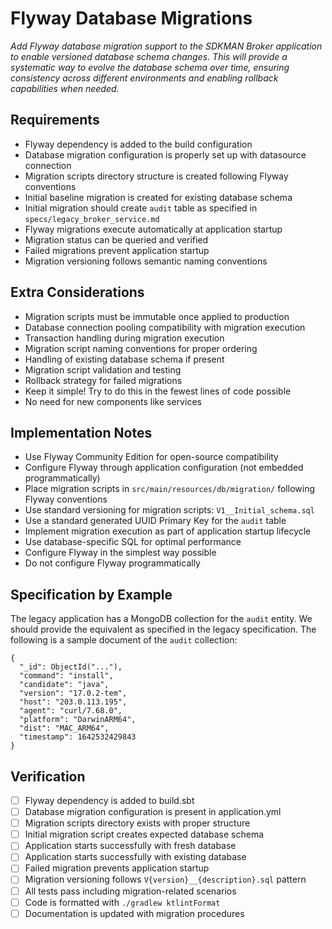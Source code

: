 # Flyway Database Migrations

*Add Flyway database migration support to the SDKMAN Broker application to enable versioned database schema changes. This will provide a systematic way to evolve the database schema over time, ensuring consistency across different environments and enabling rollback capabilities when needed.*

## Requirements

- Flyway dependency is added to the build configuration
- Database migration configuration is properly set up with datasource connection
- Migration scripts directory structure is created following Flyway conventions
- Initial baseline migration is created for existing database schema
- Initial migration should create `audit` table as specified in `specs/legacy_broker_service.md`
- Flyway migrations execute automatically at application startup
- Migration status can be queried and verified
- Failed migrations prevent application startup
- Migration versioning follows semantic naming conventions

## Extra Considerations

- Migration scripts must be immutable once applied to production
- Database connection pooling compatibility with migration execution
- Transaction handling during migration execution
- Migration script naming conventions for proper ordering
- Handling of existing database schema if present
- Migration script validation and testing
- Rollback strategy for failed migrations
- Keep it simple! Try to do this in the fewest lines of code possible
- No need for new components like services

## Implementation Notes

- Use Flyway Community Edition for open-source compatibility
- Configure Flyway through application configuration (not embedded programmatically)
- Place migration scripts in `src/main/resources/db/migration/` following Flyway conventions
- Use standard versioning for migration scripts: `V1__Initial_schema.sql`
- Use a standard generated UUID Primary Key for the `audit` table
- Implement migration execution as part of application startup lifecycle
- Use database-specific SQL for optimal performance
- Configure Flyway in the simplest way possible
- Do not configure Flyway programmatically

## Specification by Example

The legacy application has a MongoDB collection for the `audit` entity. We should provide the equivalent as specified in the legacy specification.
The following is a sample document of the `audit` collection:

```mongodb
{
  "_id": ObjectId("..."),
  "command": "install",
  "candidate": "java",
  "version": "17.0.2-tem",
  "host": "203.0.113.195",
  "agent": "curl/7.68.0",
  "platform": "DarwinARM64",
  "dist": "MAC_ARM64",
  "timestamp": 1642532429843
}
```

## Verification

- [ ] Flyway dependency is added to build.sbt
- [ ] Database migration configuration is present in application.yml
- [ ] Migration scripts directory exists with proper structure
- [ ] Initial migration script creates expected database schema
- [ ] Application starts successfully with fresh database
- [ ] Application starts successfully with existing database
- [ ] Failed migration prevents application startup
- [ ] Migration versioning follows `V{version}__{description}.sql` pattern
- [ ] All tests pass including migration-related scenarios
- [ ] Code is formatted with `./gradlew ktlintFormat`
- [ ] Documentation is updated with migration procedures
